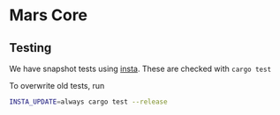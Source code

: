 # Mars Core


## Testing

We have snapshot tests using [insta][insta]. These are checked with `cargo test` 

To overwrite old tests, run

```sh
INSTA_UPDATE=always cargo test --release 
```

[insta]: https://insta.rs/docs/quickstart/
